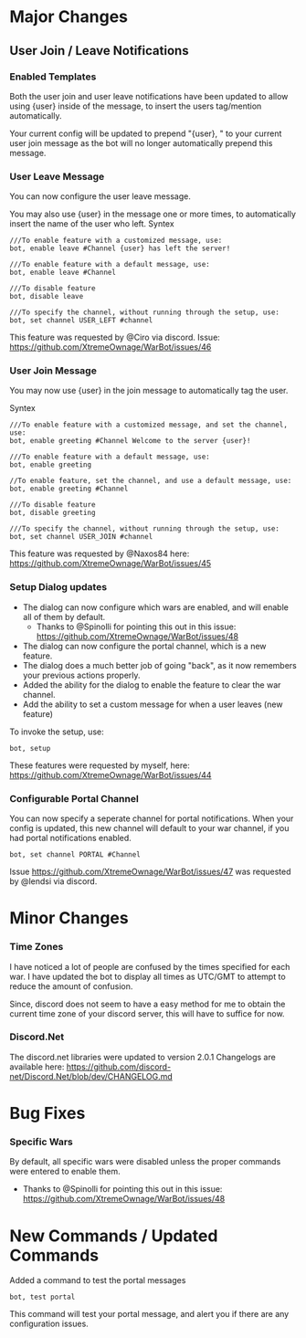 # Major Changes

## User Join / Leave Notifications

### Enabled Templates
Both the user join and user leave notifications have been updated to allow using {user} inside of the message, to insert the users tag/mention automatically.

Your current config will be updated to prepend "{user}, " to your current user join message as the bot will no longer automatically prepend this message.

### User Leave Message
You can now configure the user leave message.

You may also use {user} in the message one or more times, to automatically insert the name of the user who left.
Syntex

```
///To enable feature with a customized message, use:
bot, enable leave #Channel {user} has left the server!

///To enable feature with a default message, use:
bot, enable leave #Channel

///To disable feature
bot, disable leave

///To specify the channel, without running through the setup, use:
bot, set channel USER_LEFT #channel
```

This feature was requested by @Ciro via discord. Issue: https://github.com/XtremeOwnage/WarBot/issues/46

### User Join Message

You may now use {user} in the join message to automatically tag the user.

Syntex
```
///To enable feature with a customized message, and set the channel, use:
bot, enable greeting #Channel Welcome to the server {user}!

///To enable feature with a default message, use:
bot, enable greeting

//To enable feature, set the channel, and use a default message, use:
bot, enable greeting #Channel

///To disable feature
bot, disable greeting

///To specify the channel, without running through the setup, use:
bot, set channel USER_JOIN #channel
```

This feature was requested by @Naxos84 here: https://github.com/XtremeOwnage/WarBot/issues/45

### Setup Dialog updates
* The dialog can now configure which wars are enabled, and will enable all of them  by default.
	* Thanks to @Spinolli for pointing this out in this issue: https://github.com/XtremeOwnage/WarBot/issues/48
* The dialog can now configure the portal channel, which is a new feature.
* The dialog does a much better job of going "back", as it now remembers your previous actions properly.
* Added the ability for the dialog to enable the feature to clear the war channel.
* Add the ability to set a custom message for when a user leaves (new feature)

To invoke the setup, use:
```
bot, setup
```
These features were requested by myself, here: https://github.com/XtremeOwnage/WarBot/issues/44

### Configurable Portal Channel

You can now specify a seperate channel for portal notifications. When your config is updated, this new channel will default to your war channel, if you had portal notifications enabled.
```
bot, set channel PORTAL #Channel
```
Issue https://github.com/XtremeOwnage/WarBot/issues/47 was requested by @lendsi via discord.

# Minor Changes

### Time Zones

I have noticed a lot of people are confused by the times specified for each war. I have updated the bot to display all times as UTC/GMT to attempt to reduce the amount of confusion.

Since, discord does not seem to have a easy method for me to obtain the current time zone of your discord server, this will have to suffice for now.
### Discord.Net

The discord.net libraries were updated to version 2.0.1
Changelogs are available here: https://github.com/discord-net/Discord.Net/blob/dev/CHANGELOG.md

# Bug Fixes

### Specific Wars

By default, all specific wars were disabled unless the proper commands were entered to enable them. 
* Thanks to @Spinolli for pointing this out in this issue: https://github.com/XtremeOwnage/WarBot/issues/48

# New Commands / Updated Commands

Added a command to test the portal messages
```
bot, test portal
```

This command will test your portal message, and alert you if there are any configuration issues.